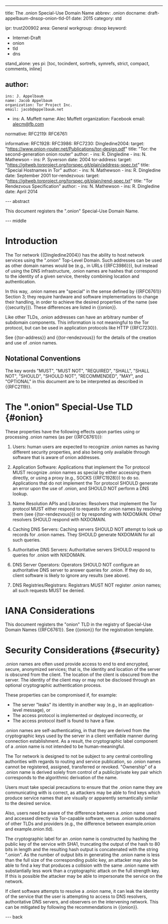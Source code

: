 ---
title: The .onion Special-Use Domain Name
abbrev: .onion
docname: draft-appelbaum-dnsop-onion-tld-01
date: 2015
category: std

ipr: trust200902
area: General
workgroup: dnsop
keyword: 
 - Internet-Draft
 - onion
 - tld
 - dns

stand_alone: yes
pi: [toc, tocindent, sortrefs, symrefs, strict, compact, comments, inline]

author:
 - 
    ins: J. Appelbaum
    name: Jacob Appelbaum
    organization: Tor Project Inc.
    email: jacob@appelbaum.net
 -
    ins: A. Muffett
    name: Alec Muffett
    organization: Facebook
    email: alecm@fb.com    

normative:
  RFC2119:
  RFC6761:

informative:
  RFC1928:
  RFC3986:
  RFC7230:
  Dingledine2004:
    target: "https://www.onion-router.net/Publications/tor-design.pdf"
    title: "Tor: the second-generation onion router"
    author:
      - ins: R. Dingledine
      - ins: N. Mathewson
      - ins: P. Syverson
    date: 2004
  tor-address:
    target: "https://gitweb.torproject.org/torspec.git/plain/address-spec.txt"
    title: "Special Hostnames in Tor"
    author:
      - ins: N. Mathewson
      - ins: R. Dingledine
    date: September 2001
  tor-rendezvous:
    target: "https://gitweb.torproject.org/torspec.git/plain/rend-spec.txt"
    title: "Tor Rendezvous Specification"
    author: 
      - ins: N. Mathewson
      - ins: R. Dingledine
    date: April 2014  

--- abstract

This document registers the ".onion" Special-Use Domain Name.

--- middle

# Introduction

The Tor network {{Dingledine2004}} has the ability to host network services
using the ".onion" Top-Level Domain. Such addresses can be used as other domain
names would be (e.g., in URLs {{RFC3986}}), but instead of using the DNS
infrastructure, .onion names are hashes that correspond to the identity of a
given service, thereby combining location and authentication.

In this way, .onion names are "special" in the sense defined by {{RFC6761}}
Section 3; they require hardware and software implementations to change their
handling, in order to achieve the desired properties of the name (see
{{security}}). These differences are listed in {{onion}}.

Like other TLDs, .onion addresses can have an arbitrary number of subdomain components. This information is not meaningful to the Tor protocol, but can be used in application protocols like HTTP {{RFC7230}}.

See {{tor-address}} and {{tor-rendezvous}} for the details of the creation and
use of .onion names.


## Notational Conventions

The key words "MUST", "MUST NOT", "REQUIRED", "SHALL", "SHALL NOT", "SHOULD",
"SHOULD NOT", "RECOMMENDED", "MAY", and "OPTIONAL" in this document are to be
interpreted as described in {{RFC2119}}.


# The ".onion" Special-Use TLD {#onion}

These properties have the following effects upon parties using or processing
.onion names (as per {{RFC6761}}):

1. Users: human users are expected to recognize .onion names as having
different security properties, and also being only available through software
that is aware of onion addresses.

2. Application Software: Applications that implement the Tor protocol MUST
recognize .onion names as special by either accessing them directly, or using a
proxy (e.g., SOCKS {{RFC1928}}) to do so. Applications that do not implement
the Tor protocol SHOULD generate an error upon the use of .onion, and SHOULD
NOT perform a DNS lookup.

3. Name Resolution APIs and Libraries: Resolvers that implement the Tor
protocol MUST either respond to requests for .onion names by resolving them
(see {{tor-rendezvous}}) or by responding with NXDOMAIN. Other resolvers SHOULD
respond with NXDOMAIN.

4. Caching DNS Servers: Caching servers SHOULD NOT attempt to look up records
for .onion names. They SHOULD generate NXDOMAIN for all such queries.

5. Authoritative DNS Servers: Authoritative servers SHOULD respond to queries
for .onion with NXDOMAIN.

6. DNS Server Operators: Operators SHOULD NOT configure an authoritative DNS
server to answer queries for .onion. If they do so, client software is likely
to ignore any results (see above).

7. DNS Registries/Registrars: Registrars MUST NOT register .onion names; all
such requests MUST be denied.


# IANA Considerations

This document registers the "onion" TLD in the  registry of Special-Use Domain Names {{RFC6761}}. See {{onion}} for the registration template.

# Security Considerations {#security}

.onion names are often used provide access to end to end encrypted, secure,
anonymized services; that is, the identity and location of the server is
obscured from the client. The location of the client is obscured from the
server. The identity of the client may or may not be disclosed through an
optional cryptographic authentication process.

These properties can be compromised if, for example:

* The server "leaks" its identity in another way (e.g., in an application-level message), or
* The access protocol is implemented or deployed incorrectly, or
* The access protocol itself is found to have a flaw.

.onion names are self-authenticating, in that they are derived from the
cryptographic keys used by the server in a client verifiable manner during
connection establishment. As a result, the cryptographic label component of a
.onion name is not intended to be human-meaningful.

The Tor network is designed to not be subject to any central controlling
authorities with regards to routing and service publication, so .onion names
cannot be registered, assigned, transferred or revoked. "Ownership" of a .onion
name is derived solely from control of a public/private key pair which
corresponds to the algorithmic derivation of the name.

Users must take special precautions to ensure that the .onion name they are
communicating with is correct, as attackers may be able to find keys which
produce service names that are visually or apparently semantically similar to
the desired service.

Also, users need be aware of the difference between a .onion name used and
accessed directly via Tor-capable software, versus .onion subdomains of other
TLDs and providers (e.g., the difference between example.onion and
example.onion.tld).

The cryptographic label for an .onion name is constructed by hashing the public
key of the service with SHA1, truncating the output of the hash to 80 bits in
length and the resulting hash output is concatenated with the string ".onion".
As the number of output bits in generating the .onion name is less than the
full size of the corresponding public key, an attacker may also be able to find
a key that produces a collision with the same .onion name with substantially
less work than a cryptographic attack on the full strength key. If this is
possible the attacker may be able to impersonate the service on the network.

If client software attempts to resolve a .onion name, it can leak the identity
of the service that the user is attempting to access to DNS resolvers,
authoritative DNS servers, and observers on the intervening network. This can
be mitigated by following the recommendations in {{onion}}.


--- back
